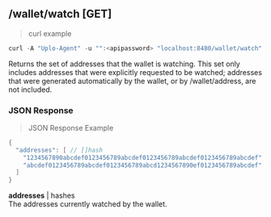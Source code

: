 ## /wallet/watch [GET]
> curl example

```go
curl -A "Uplo-Agent" -u "":<apipassword> "localhost:8480/wallet/watch"
```

Returns the set of addresses that the wallet is watching. This set only includes
addresses that were explicitly requested to be watched; addresses that were
generated automatically by the wallet, or by /wallet/address, are not included.

### JSON Response
> JSON Response Example

```go
{
  "addresses": [ // []hash
    "1234567890abcdef0123456789abcdef0123456789abcdef0123456789abcdef",
    "abcdef0123456789abcdef0123456789abcd1234567890ef0123456789abcdef"
  ]
}
```
**addresses** | hashes  
The addresses currently watched by the wallet.  